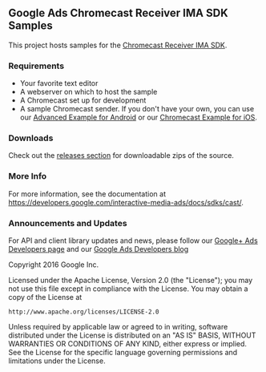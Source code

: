## Google Ads Chromecast Receiver IMA SDK Samples

This project hosts samples for the
[Chromecast Receiver IMA SDK](https://developers.google.com/interactive-media-ads/docs/sdks/cast/).

### Requirements
  * Your favorite text editor
  * A webserver on which to host the sample
  * A Chromecast set up for development
  * A sample Chromecast sender. If you don't have your own, you can use our
    [Advanced Example for
    Android](https://github.com/googleads/googleads-ima-android/tree/master/AdvancedExample)
    or our [Chromecast Example for
    iOS](https://github.com/googleads/googleads-ima-ios/tree/master/Objective-C/ChromecastExample).

### Downloads
Check out the
[releases section](https://github.com/googleads/googleads-ima-cast/releases) for
downloadable zips of the source.

### More Info
For more information, see the documentation at
https://developers.google.com/interactive-media-ads/docs/sdks/cast/.

### Announcements and Updates
For API and client library updates and news, please follow our
[Google+ Ads Developers page](https://plus.google.com/+GoogleAdsDevelopers/posts)
and our [Google Ads Developers blog](http://googleadsdeveloper.blogspot.com/)

Copyright 2016 Google Inc.

Licensed under the Apache License, Version 2.0 (the "License");
you may not use this file except in compliance with the License.
You may obtain a copy of the License at

    http://www.apache.org/licenses/LICENSE-2.0

Unless required by applicable law or agreed to in writing, software
distributed under the License is distributed on an "AS IS" BASIS,
WITHOUT WARRANTIES OR CONDITIONS OF ANY KIND, either express or implied.
See the License for the specific language governing permissions and
limitations under the License.

